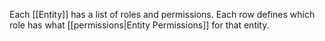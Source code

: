 Each [[Entity]] has a list of roles and permissions.
Each row defines which role has what [[permissions|Entity Permissions]] for that entity.